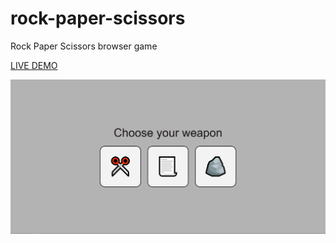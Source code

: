 # rock-paper-scissors
Rock Paper Scissors browser game

[LIVE DEMO](https://rubinduck.github.io/rock-paper-scissors/)

![Site screen](./res/1.png)